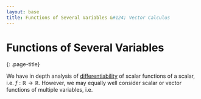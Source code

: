```yaml
---
layout: base
title: Functions of Several Variables &#124; Vector Calculus
---
```


# Functions of Several Variables
{: .page-title}

We have in depth analysis of [differentiability](../analysis/differentiability.md) of scalar functions of a scalar, i.e. $f: \mathbb{R} \to \mathbb{R}$.
However, we may equally well consider scalar or vector functions of multiple variables, i.e.

